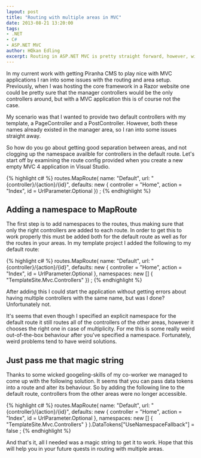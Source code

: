```yaml
---
layout: post
title: "Routing with multiple areas in MVC"
date: 2013-08-21 13:20:00
tags:
- .NET
- C#
- ASP.NET MVC
author: HŒkan Edling
excerpt: Routing in ASP.NET MVC is pretty straight forward, however, with multiple areas and the strong possibility of having controllers with the same name in several of them strange things can happen.
---
```


In my current work with getting Piranha CMS to play nice with MVC applications I ran into some 
issues with the routing and area setup. Previously, when I was hosting the core framework in a 
Razor website one could be pretty sure that the manager controllers would be the only controllers 
around, but with a MVC application this is of course not the case.

My scenario was that I wanted to provide two default controllers with my template, a PageController 
and a PostController. However, both these names already existed in the manager area, so I ran 
into some issues straight away.

So how do you go about getting good separation between areas, and not clogging up the namespace 
availble for controllers in the default route. Let's start off by examining the route config 
provided when you create a new empty MVC 4 application in Visual Studio.

{% highlight c# %}
routes.MapRoute(
  name: "Default",
  url: "{controller}/{action}/{id}",
  defaults: new { controller = "Home", action = "Index", id = UrlParameter.Optional }) ;
{% endhighlight %}

## Adding a namespace to MapRoute

The first step is to add namespaces to the routes, thus making sure that only the right controllers 
are added to each route. In order to get this to work properly this must be added both for the default 
route as well as for the routes in your areas. In my template project I added the following to my 
default route:

{% highlight c# %}
routes.MapRoute(
  name: "Default",
  url: "{controller}/{action}/{id}",
  defaults: new { controller = "Home", action = "Index", id = UrlParameter.Optional },
  namespaces: new [] { "TemplateSite.Mvc.Controllers" }) ;
{% endhighlight %}

After adding this I could start the application without getting errors about having multiple controllers 
with the same name, but was I done? Unfortunately not.

It's seems that even though I specified an explicit namespace for the default route it still routes 
all of the controllers of the other areas, however it chooses the right one in case of multiplicity. 
For me this is some really weird out-of-the-box behaviour after you've specified a namespace. Fortunately, 
weird problems tend to have weird solutions.

## Just pass me that magic string

Thanks to some wicked googeling-skills of my co-worker we managed to come up with the following solution. 
It seems that you can pass data tokens into a route and alter its behaviour.  So by adding the following 
line to the default route, controllers from the other areas were no longer accessible.

{% highlight c# %}
routes.MapRoute(
  name: "Default",
  url: "{controller}/{action}/{id}",
  defaults: new { controller = "Home", action = "Index", id = UrlParameter.Optional },
  namespaces: new [] { "TemplateSite.Mvc.Controllers" }
).DataTokens["UseNamespaceFallback"] = false ;
{% endhighlight %}

And that's it, all I needed was a magic string to get it to work. Hope that this will help you in your 
future quests in routing with multiple areas.